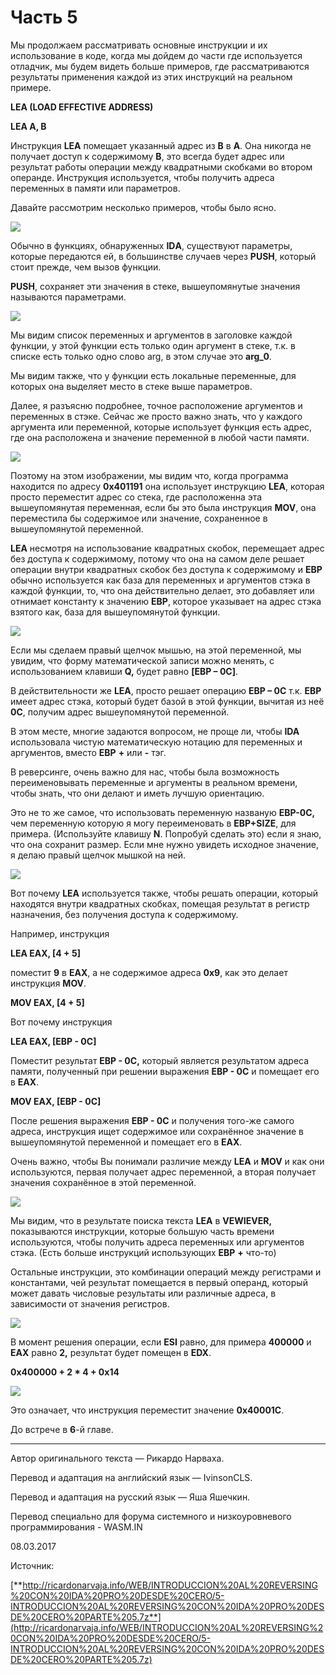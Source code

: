 # Часть 5

Мы продолжаем рассматривать основные инструкции и их использование в коде, когда мы дойдем до части где используется отладчик, мы будем видеть больше примеров, где рассматриваются результаты применения каждой из этих инструкций на реальном примере.

**LEA \(LOAD EFFECTIVE ADDRESS\)**

**LEA A, B**

Инструкция **LEA** помещает указанный адрес из **B** в **A**. Она никогда не получает доступ к содержимому **B**, это всегда будет адрес или результат работы операции между квадратными скобками во втором операнде. Инструкция используется, чтобы получить адреса переменных в памяти или параметров.

Давайте рассмотрим несколько примеров, чтобы было ясно.

![](.gitbook/assets/05/01.png)

Обычно в функциях, обнаруженных **IDА**, существуют параметры, которые передаются ей, в большинстве случаев через **PUSH**, который стоит прежде, чем вызов функции.

**PUSH**, сохраняет эти значения в стеке, вышеупомянутые значения называются параметрами.

![](.gitbook/assets/05/02.png)

Мы видим список переменных и аргументов в заголовке каждой функции, у этой функции есть только один аргумент в стеке, т.к. в списке есть только одно слово arg, в этом случае это **arg\_0**.

Мы видим также, что у функции есть локальные переменные, для которых она выделяет место в стеке выше параметров.

Далее, я разъясню подробнее, точное расположение аргументов и переменных в стэке. Сейчас же просто важно знать, что у каждого аргумента или переменной, которые использует функция есть адрес, где она расположена и значение переменной в любой части памяти.

![](.gitbook/assets/05/03.png)

Поэтому на этом изображении, мы видим что, когда программа находится по адресу **0x401191** она использует инструкцию **LEA**, которая просто переместит адрес со стека, где расположенна эта вышеупомянутая переменная, если бы это была инструкция **MOV**, она переместила бы содержимое или значение, сохраненное в вышеупомянутой переменной.

**LEA** несмотря на использование квадратных скобок, перемещает адрес без доступа к содержимому, потому что она на самом деле решает операции внутри квадратных скобок без доступа к содержимому и **EBP** обычно используется как база для переменных и аргументов стэка в каждой функции, то, что она действительно делает, это добавляет или отнимает константу к значению **EBP**, которое указывает на адрес стэка взятого как, база для вышеупомянутой функции.

![](.gitbook/assets/05/04.png)

Если мы сделаем правый щелчок мышью, на этой переменной, мы увидим, что форму математической записи можно менять, с использованием клавиши **Q,** будет равно **\[EBP – 0C\]**.

В действительности же **LEA**, просто решает операцию **EBP – 0C** т.к. **EBP** имеет адрес стэка, который будет базой в этой функции, вычитая из неё **0C**, получим адрес вышеупомянутой переменной.

В этом месте, многие задаются вопросом, не проще ли, чтобы **IDA** использовала чистую математическую нотацию для переменных и аргументов, вместо **EBP** **+** или **-** тэг.

В реверсинге, очень важно для нас, чтобы была возможность переименовывать переменные и аргументы в реальном времени, чтобы знать, что они делают и иметь лучшую ориентацию.

Это не то же самое, что использовать переменную названую **EBP-0C,** чем переменную которую я могу переименовать в **EBP+SIZE**, для примера. \(Используйте клавишу **N**. Попробуй сделать это\) если я знаю, что она сохранит размер. Если мне нужно увидеть исходное значение, я делаю правый щелчок мышкой на ней.

![](.gitbook/assets/05/05.png)

Вот почему **LEA** используется также, чтобы решать операции, который находятся внутри квадратных скобках, помещая результат в регистр назначения, без получения доступа к содержимому.

Например, инструкция

**LEA EAX, \[4 + 5\]**

поместит **9** в **EAX**, а не содержимое адреса **0x9**, как это делает инструкция **MOV**.

**MOV EAX, \[4 + 5\]**

Вот почему инструкция

**LEA EAX, \[EBP - 0C\]**

Поместит результат **EBP - 0C,** который является результатом адреса памяти, полученный при решении выражения **EBP - 0C** и помещает его в **EAX**.

**MOV EAX, \[EBP - 0C\]**

После решения выражения **EBP - 0C** и получения того-же самого адреса, инструкция ищет содержимое или сохранённое значение в вышеупомянутой переменной и помещает его в **EAX**.

Очень важно, чтобы Вы понимали различие между **LEA** и **MOV** и как они используются, первая получает адрес переменной, а вторая получает значения сохранённое в этой переменной.

![](.gitbook/assets/05/06.png)

Мы видим, что в результате поиска текста **LEA** в **VEWIEVER,** показываются инструкции, которые большую часть времени используются, чтобы получить адреса переменных или аргументов стэка. \(Есть больше инструкций использующих **EBP** **+** что-то\)

Остальные инструкции, это комбинации операций между регистрами и константами, чей результат помещается в первый операнд, который может давать числовые результаты или различные адреса, в зависимости от значения регистров.

![](.gitbook/assets/05/07.png)

В момент решения операции, если **ESI** равно, для примера **400000** и **EAX** равно **2,** результат будет помещен в **EDX**.

**0x400000 + 2 \* 4 + 0x14**

![](.gitbook/assets/05/08.png)

Это означает, что инструкция переместит значение **0x40001С**.

До встрече в **6**-й главе.

* * *

Автор оригинального текста — Рикардо Нарваха.

Перевод и адаптация на английский  язык — IvinsonCLS.

Перевод и адаптация на русский язык — Яша Яшечкин.

Перевод специально для форума системного и низкоуровневого программирования - WASM.IN

08.03.2017

Источник:

[**http://ricardonarvaja.info/WEB/INTRODUCCION%20AL%20REVERSING%20CON%20IDA%20PRO%20DESDE%20CERO/5-INTRODUCCION%20AL%20REVERSING%20CON%20IDA%20PRO%20DESDE%20CERO%20PARTE%205.7z**](http://ricardonarvaja.info/WEB/INTRODUCCION%20AL%20REVERSING%20CON%20IDA%20PRO%20DESDE%20CERO/5-INTRODUCCION%20AL%20REVERSING%20CON%20IDA%20PRO%20DESDE%20CERO%20PARTE%205.7z)
